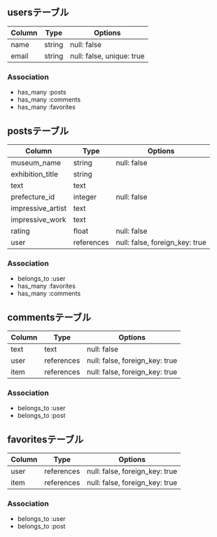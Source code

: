 ## usersテーブル

| Column             | Type       | Options                   |
| ------------------ | ---------- | ------------------------- |
| name               | string     | null: false               |
| email              | string     | null: false, unique: true |


### Association
- has_many :posts
- has_many :comments
- has_many :favorites

## postsテーブル

| Column            | Type       | Options                        |
| ----------------- | ---------- | ------------------------------ |
| museum_name       | string     | null: false                    |
| exhibition_title  | string     |                                |
| text              | text       |                                |
| prefecture_id     | integer    | null: false                    |
| impressive_artist | text       |                                |
| impressive_work   | text       |                                |
| rating            | float      | null: false                    |
| user              | references | null: false, foreign_key: true |

### Association
- belongs_to :user
- has_many :favorites
- has_many :comments

## commentsテーブル

| Column           | Type       | Options                        |
| ---------------- | ---------- | ------------------------------ |
| text             | text       | null: false                    |
| user             | references | null: false, foreign_key: true |
| item             | references | null: false, foreign_key: true |

### Association
- belongs_to :user
- belongs_to :post

## favoritesテーブル

| Column           | Type       | Options                        |
| ---------------- | ---------- | ------------------------------ |
| user             | references | null: false, foreign_key: true |
| item             | references | null: false, foreign_key: true |

### Association
- belongs_to :user
- belongs_to :post
